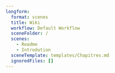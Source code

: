 ```yaml
---
longform:
  format: scenes
  title: Wiki
  workflow: Default Workflow
  sceneFolder: /
  scenes:
    - Readme
    - Introdution
  sceneTemplate: templates/Chapitres.md
  ignoredFiles: []
---
```

